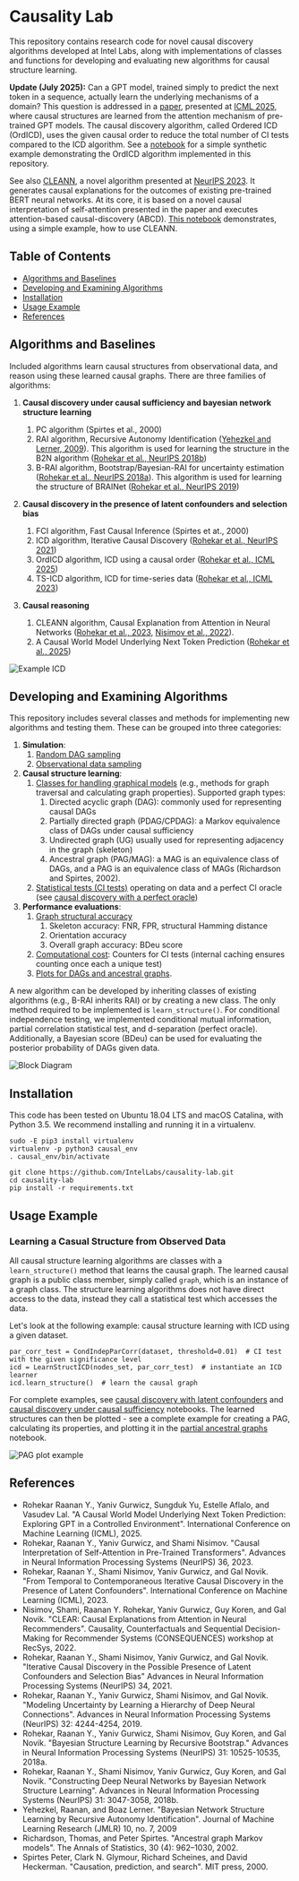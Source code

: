# Causality Lab

This repository contains research code for novel causal discovery algorithms developed at Intel Labs, along with implementations of classes and functions for developing and evaluating new algorithms for causal structure learning.

**Update (July 2025):** Can a GPT model, trained simply to predict the next token in a sequence, actually learn the underlying mechanisms of a domain? This question is addressed in a [paper](https://arxiv.org/abs/2412.07446 "Raanan Y. Rohekar, Yaniv Gurwicz, Sungduk Yu, Estelle Aflalo, and Vasudev Lal. ICML 2025"), presented at [ICML 2025](https://icml.cc "International Conference on Machine Learning"), where causal structures are learned from the attention mechanism of pre-trained GPT models. The causal discovery algorithm, called Ordered ICD (OrdICD), uses the given causal order to reduce the total number of CI tests compared to the ICD algorithm. See a [notebook](notebooks/causal_discovery_with_known_causal_order_latent_confounders.ipynb) for a simple synthetic example demonstrating the OrdICD algorithm implemented in this repository.

See also [CLEANN](https://arxiv.org/abs/2310.20307 "Rohekar Raanan, Gurwicz Yaniv, and Nisimov Shami. NeurIPS 2023"), a novel algorithm presented at [NeurIPS 2023](https://neurips.cc "Advances in Neural Information Processing Systems"). It generates causal explanations for the outcomes of existing pre-trained BERT neural networks. At its core, it is based on a novel causal interpretation of self-attention presented in the paper and executes attention-based causal-discovery (ABCD).
[This notebook](notebooks/causal_reasoning_with_CLEANN_explanations.ipynb) demonstrates, using a simple example, how to use CLEANN.

## Table of Contents

- [Algorithms and Baselines](#algorithms-and-baselines)
- [Developing and Examining Algorithms](#developing-and-examining-algorithms)
- [Installation](#installation)
- [Usage Example](#usage-example)
- [References](#references)


## Algorithms and Baselines

Included algorithms learn causal structures from observational data, and reason using these learned causal graphs.
There are three families of algorithms:

1. **Causal discovery under causal sufficiency and bayesian network structure learning**
   1. PC algorithm (Spirtes et al., 2000)
   2. RAI algorithm, Recursive Autonomy Identification ([Yehezkel and Lerner, 2009](https://www.jmlr.org/papers/volume10/yehezkel09a/yehezkel09a.pdf)). This algorithm is used for learning the structure in the B2N algorithm ([Rohekar et al., NeurIPS 2018b](https://arxiv.org/pdf/1806.09141.pdf)) 
   3. B-RAI algorithm, Bootstrap/Bayesian-RAI for uncertainty estimation ([Rohekar et al., NeurIPS 2018a](https://arxiv.org/abs/1809.04828)). This algorithm is used for learning the structure of BRAINet ([Rohekar et al., NeurIPS 2019](https://arxiv.org/abs/1905.13195))

2. **Causal discovery in the presence of latent confounders and selection bias**
   1. FCI algorithm, Fast Causal Inference (Spirtes et at., 2000)
   2. ICD algorithm, Iterative Causal Discovery ([Rohekar et al., NeurIPS 2021](https://arxiv.org/abs/2111.04095))
   3. OrdICD algorithm, ICD using a causal order ([Rohekar et al., ICML 2025](https://arxiv.org/abs/2412.07446))
   4. TS-ICD algorithm, ICD for time-series data ([Rohekar et al., ICML 2023](https://arxiv.org/abs/2306.00624))
3. **Causal reasoning**
   1. CLEANN algorithm, Causal Explanation from Attention in Neural Networks ([Rohekar et al., 2023](https://arxiv.org/abs/2310.20307 "Rohekar Raanan, Gurwicz Yaniv, and Nisimov Shami. NeurIPS 2023"), [Nisimov et al., 2022](https://arxiv.org/abs/2210.10621 "Nisimov Shami, Rohekar Raanan, Gurwicz Yaniv, Koren Guy, and Novik Gal. CONSEQUENCES, RecSys 2022")).
   2. A Causal World Model Underlying Next Token Prediction ([Rohekar et al., 2025](https://arxiv.org/abs/2412.07446 "Raanan Y. Rohekar, Yaniv Gurwicz, Sungduk Yu, Estelle Aflalo, and Vasudev Lal. ICML 2025"))

![Example ICD](imgs/ExampleAnimationICD.gif)


## Developing and Examining Algorithms

This repository includes several classes and methods for implementing new algorithms and testing them. These can be grouped into three categories:

1. **Simulation**:
   1. [Random DAG sampling](experiment_utils/synthetic_graphs.py)
   2. [Observational data sampling](experiment_utils/synthetic_graphs.py)
2. **Causal structure learning**:
   1. [Classes for handling graphical models](graphical_models) (e.g., methods for graph traversal and calculating graph properties). Supported graph types:
      1. Directed acyclic graph (DAG): commonly used for representing causal DAGs
      2. Partially directed graph (PDAG/CPDAG): a Markov equivalence class of DAGs under causal sufficiency
      3. Undirected graph (UG) usually used for representing adjacency in the graph (skeleton)
      4. Ancestral graph (PAG/MAG): a MAG is an equivalence class of DAGs, and a PAG is an equivalence class of MAGs (Richardson and Spirtes, 2002).
   3. [Statistical tests (CI tests)](causal_discovery_utils/cond_indep_tests.py) operating on data and a perfect CI oracle (see [causal discovery with a perfect oracle](notebooks/causal_discovery_with_a_perfect_oracle.ipynb)) 
3. **Performance evaluations**:
   1. [Graph structural accuracy](causal_discovery_utils/performance_measures.py) 
      1. Skeleton accuracy: FNR, FPR, structural Hamming distance 
      2. Orientation accuracy 
      3. Overall graph accuracy: BDeu score 
   2. [Computational cost](causal_discovery_utils/cond_indep_tests.py): Counters for CI tests (internal caching ensures counting once each a unique test)
   3. [Plots for DAGs and ancestral graphs](plot_utils).

A new algorithm can be developed by inheriting classes of existing algorithms (e.g., B-RAI inherits RAI) or by creating a new class.
The only method required to be implemented is `learn_structure()`. For conditional independence testing, 
we implemented conditional mutual information, partial correlation statistical test, and d-separation (perfect oracle). 
Additionally, a Bayesian score (BDeu) can be used for evaluating the posterior probability of DAGs given data.

![Block Diagram](imgs/FrameworkBlockDiagram.png)


## Installation

This code has been tested on Ubuntu 18.04 LTS and macOS Catalina, with Python 3.5. 
We recommend installing and running it in a virtualenv.

```
sudo -E pip3 install virtualenv
virtualenv -p python3 causal_env
. causal_env/bin/activate

git clone https://github.com/IntelLabs/causality-lab.git
cd causality-lab
pip install -r requirements.txt
```

## Usage Example

### Learning a Casual Structure from Observed Data

All causal structure learning algorithms are classes with a `learn_structure()` method that learns the causal graph. 
The learned causal graph is a public class member, simply called `graph`, which is an instance of a graph class. 
The structure learning algorithms does not have direct access to the data, instead they call a statistical test which accesses the data.

Let's look at the following example: causal structure learning with ICD using a given dataset.

```angular2html
par_corr_test = CondIndepParCorr(dataset, threshold=0.01)  # CI test with the given significance level
icd = LearnStructICD(nodes_set, par_corr_test)  # instantiate an ICD learner
icd.learn_structure()  # learn the causal graph
```

For complete examples, see [causal discovery with latent confounders](notebooks/causal_discovery_with_latent_confounders.ipynb) and [causal discovery under causal sufficiency](notebooks/causal_discovery_under_causal_sufficiency.ipynb) notebooks.
The learned structures can then be plotted - see a complete example for creating a PAG, calculating its properties, and plotting it in the [partial ancestral graphs](notebooks/partial_ancestral_graphs.ipynb) notebook.

![PAG plot example](imgs/ExamplePAG.png)



## References

* Rohekar Raanan Y., Yaniv Gurwicz, Sungduk Yu, Estelle Aflalo, and Vasudev Lal. "A Causal World Model Underlying Next Token Prediction: Exploring GPT in a Controlled Environment". International Conference on Machine Learning (ICML), 2025.
* Rohekar, Raanan Y., Yaniv Gurwicz, and Shami Nisimov. "Causal Interpretation of Self-Attention in Pre-Trained Transformers". Advances in Neural Information Processing Systems (NeurIPS) 36, 2023. 
* Rohekar, Raanan Y., Shami Nisimov, Yaniv Gurwicz, and Gal Novik. "From Temporal to Contemporaneous Iterative Causal Discovery in the Presence of Latent Confounders". International Conference on Machine Learning (ICML), 2023.
* Nisimov, Shami, Raanan Y. Rohekar, Yaniv Gurwicz, Guy Koren, and Gal Novik. "CLEAR: Causal Explanations from Attention in Neural Recommenders". Causality, Counterfactuals and Sequential Decision-Making for Recommender Systems (CONSEQUENCES) workshop at RecSys, 2022.
* Rohekar, Raanan Y., Shami Nisimov, Yaniv Gurwicz, and Gal Novik. "Iterative Causal Discovery in the Possible Presence of Latent Confounders and Selection Bias" Advances in Neural Information Processing Systems (NeurIPS) 34, 2021. 
* Rohekar, Raanan Y., Yaniv Gurwicz, Shami Nisimov, and Gal Novik. "Modeling Uncertainty by Learning a Hierarchy of Deep Neural Connections". Advances in Neural Information Processing Systems (NeurIPS) 32: 4244-4254, 2019.
* Rohekar, Raanan Y., Yaniv Gurwicz, Shami Nisimov, Guy Koren, and Gal Novik. "Bayesian Structure Learning by Recursive Bootstrap." Advances in Neural Information Processing Systems (NeurIPS) 31: 10525-10535, 2018a.
* Rohekar, Raanan Y., Shami Nisimov, Yaniv Gurwicz, Guy Koren, and Gal Novik. "Constructing Deep Neural Networks by Bayesian Network Structure Learning". Advances in Neural Information Processing Systems (NeurIPS) 31: 3047-3058, 2018b.
* Yehezkel, Raanan, and Boaz Lerner. "Bayesian Network Structure Learning by Recursive Autonomy Identification". Journal of Machine Learning Research (JMLR) 10, no. 7, 2009
* Richardson, Thomas, and Peter Spirtes. "Ancestral graph Markov models". The Annals of Statistics, 30 (4): 962–1030, 2002.
* Spirtes Peter, Clark N. Glymour, Richard Scheines, and David Heckerman. "Causation, prediction, and search". MIT press, 2000.
